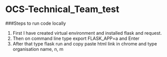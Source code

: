 # OCS-Technical_Team_test
###Steps to run code locally
1. First I have created virtual environment and installed flask and request.
2. Then on command line type export FLASK_APP=a and Enter
3. After that type flask run and copy paste html link in chrome and type organisation name, n, m
